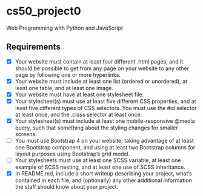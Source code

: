 # cs50_project0

Web Programming with Python and JavaScript

## Requirements
 - [x] Your website must contain at least four different .html pages, and it should be possible to get from any page on your website to any other page by following one or more hyperlinks.
 - [x] Your website must include at least one list (ordered or unordered), at least one table, and at least one image.
 - [x] Your website must have at least one stylesheet file.
 - [x] Your stylesheet(s) must use at least five different CSS properties, and at least five different types of CSS selectors. You must use the #id selector at least once, and the .class selector at least once.
 - [x] Your stylesheet(s) must include at least one mobile-responsive @media query, such that something about the styling changes for smaller screens.
 - [ ] You must use Bootstrap 4 on your website, taking advantage of at least one Bootstrap component, and using at least two Bootstrap columns for layout purposes using Bootstrap’s grid model.
 - [ ] Your stylesheets must use at least one SCSS variable, at least one example of SCSS nesting, and at least one use of SCSS inheritance.
 - [x] In README.md, include a short writeup describing your project, what’s contained in each file, and (optionally) any other additional information the staff should know about your project.
